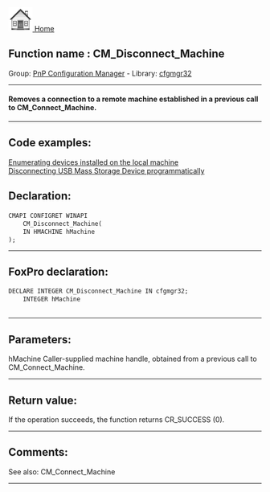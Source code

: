 [<img src="../../images/home.png"> Home ](https://github.com/VFPX/Win32API)  

## Function name : CM_Disconnect_Machine
Group: [PnP Configuration Manager](../../functions_group.md#PnP_Configuration_Manager)  -  Library: [cfgmgr32](../../../libraries.md#cfgmgr32)  
***  


#### Removes a connection to a remote machine established in a previous call to CM_Connect_Machine.
***  


## Code examples:
[Enumerating devices installed on the local machine](../../samples/sample_545.md)  
[Disconnecting USB Mass Storage Device programmatically](../../samples/sample_553.md)  

## Declaration:
```foxpro  
CMAPI CONFIGRET WINAPI
	CM_Disconnect_Machine(
	IN HMACHINE hMachine
);  
```  
***  


## FoxPro declaration:
```foxpro  
DECLARE INTEGER CM_Disconnect_Machine IN cfgmgr32;
	INTEGER hMachine
  
```  
***  


## Parameters:
hMachine 
Caller-supplied machine handle, obtained from a previous call to CM_Connect_Machine.  
***  


## Return value:
If the operation succeeds, the function returns CR_SUCCESS (0).  
***  


## Comments:
See also: CM_Connect_Machine   
  
***  

